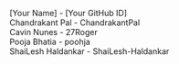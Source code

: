 [Your Name] - [Your GitHub ID] </br>
Chandrakant Pal - ChandrakantPal </br>
Cavin Nunes - 27Roger </br>
Pooja Bhatia - poohja </br>
ShaiLesh Haldankar - ShaiLesh-Haldankar
